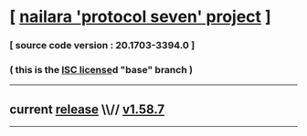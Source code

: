 
# [ [nailara 'protocol seven' project](http://src.nailara.net/) ]

### [ source code version : 20.1703-3394.0 ]

### ( this is the [ISC license](license)d "base" branch )
---
## current [release](https://github.com/anotherlink/nailara/releases) \\\\// [v1.58.7](https://github.com/anotherlink/nailara/releases/tag/v1.58.7)
---
